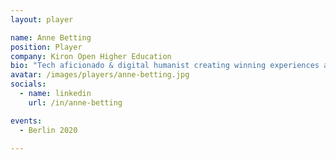 ```yaml
---
layout: player

name: Anne Betting
position: Player
company: Kiron Open Higher Education
bio: "Tech aficionado & digital humanist creating winning experiences and products"
avatar: /images/players/anne-betting.jpg
socials:
  - name: linkedin
    url: /in/anne-betting

events:
  - Berlin 2020

---
```

